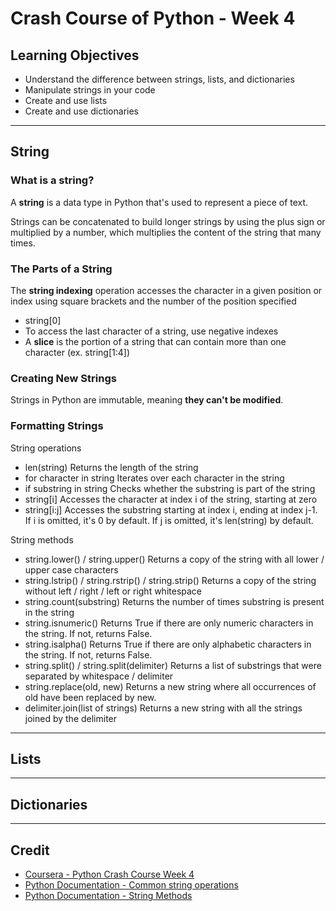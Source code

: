# Crash Course of Python - Week 4

## Learning Objectives
* Understand the difference between strings, lists, and dictionaries
* Manipulate strings in your code
* Create and use lists
* Create and use dictionaries

---

## String
### What is a string?
A **string** is a data type in Python that's used to represent a piece of text.

Strings can be concatenated to build longer strings by using the plus sign or multiplied by a number, which multiplies the content of the string that many times.

### The Parts of a String
The **string indexing** operation accesses the character in a given position or index using square brackets and the number of the position specified
* string[0]
* To access the last character of a string, use negative indexes
* A **slice** is the portion of a string that can contain more than one character (ex. string[1:4])

### Creating New Strings
Strings in Python are immutable, meaning __they can't be modified__.

### Formatting Strings
String operations
* len(string) Returns the length of the string
* for character in string Iterates over each character in the string
* if substring in string Checks whether the substring is part of the string
* string[i] Accesses the character at index i of the string, starting at zero
* string[i:j] Accesses the substring starting at index i, ending at index j-1. If i is omitted, it's 0 by default. If j is omitted, it's len(string) by default.

String methods
* string.lower() / string.upper() Returns a copy of the string with all lower / upper case characters
* string.lstrip() / string.rstrip() / string.strip() Returns a copy of the string without left / right / left or right whitespace
* string.count(substring) Returns the number of times substring is present in the string
* string.isnumeric() Returns True if there are only numeric characters in the string. If not, returns False.
* string.isalpha() Returns True if there are only alphabetic characters in the string. If not, returns False.
* string.split() / string.split(delimiter) Returns a list of substrings that were separated by whitespace / delimiter
* string.replace(old, new) Returns a new string where all occurrences of old have been replaced by new.
* delimiter.join(list of strings) Returns a new string with all the strings joined by the delimiter

---

## Lists

---

## Dictionaries

---

## Credit
* [Coursera - Python Crash Course Week 4](https://www.coursera.org/learn/python-crash-course/home/week/4)
* [Python Documentation - Common string operations](https://docs.python.org/3/library/string.html)
* [Python Documentation - String Methods](https://docs.python.org/3/library/stdtypes.html#string-methods)